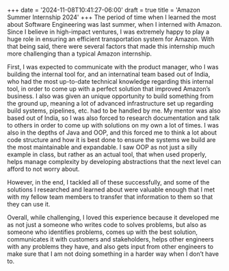 +++
date = '2024-11-08T10:41:27-06:00'
draft = true
title = 'Amazon Summer Internship 2024'
+++
The period of time when I learned the most about Software Engineering was last summer, when I interned with Amazon. Since I believe in
high-impact ventures, I was extremely happy to play a huge role in ensuring an efficient transportation system for Amazon. With that
being said, there were several factors that made  this internship much more challenging than a typical Amazon internship.

First, I was expected to communicate with the product manager, who I was building the internal tool for, and an internatinal team
based out of India, who had the most up-to-date technical knowledge regarding this internal tool, in order to come up with a perfect
solution that improved Amazon’s business. I also was given an unique opportunity to build something from the ground up, meaning a lot
of advanced infrastructure set up regarding build systems, pipelines, etc. had to be handled by me. My mentor was also based out of
India, so I was also forced to research documentation and talk to others in order to come up with solutions on my own a lot of times.
I was also in the depths of Java and OOP, and this forced me to think a lot about code structure and how it is best done to ensure the
systems we build are the most maintainable and expandable. I saw OOP as not just a silly example in class, but rather as an actual
tool, that when used properly, helps manage complexity by developing abstractions that the next level can afford to not worry about.

However, in the end, I tackled all of these successfully, and some of the solutions I researched and learned about were valuable
enough that I met with my fellow team members to transfer that information to them so that they can use it.

Overall, while challenging, I loved this experience because it developed me as not just a someone who writes code to solves problems,
but also as someone who identifies problems, comes up with the best solution, communicates it with customers and stakeholders, helps
other engineers with any problems they have, and also gets input from other engineers to make sure that I am not doing something in a
harder way when I don’t have to.
